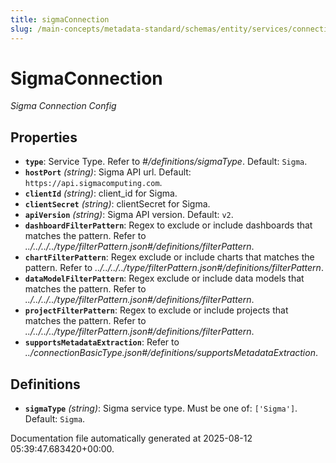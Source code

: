 ```yaml
---
title: sigmaConnection
slug: /main-concepts/metadata-standard/schemas/entity/services/connections/dashboard/sigmaconnection
---
```


# SigmaConnection

*Sigma Connection Config*

## Properties

- **`type`**: Service Type. Refer to *#/definitions/sigmaType*. Default: `Sigma`.
- **`hostPort`** *(string)*: Sigma API url. Default: `https://api.sigmacomputing.com`.
- **`clientId`** *(string)*: client_id for Sigma.
- **`clientSecret`** *(string)*: clientSecret for Sigma.
- **`apiVersion`** *(string)*: Sigma API version. Default: `v2`.
- **`dashboardFilterPattern`**: Regex to exclude or include dashboards that matches the pattern. Refer to *../../../../type/filterPattern.json#/definitions/filterPattern*.
- **`chartFilterPattern`**: Regex exclude or include charts that matches the pattern. Refer to *../../../../type/filterPattern.json#/definitions/filterPattern*.
- **`dataModelFilterPattern`**: Regex exclude or include data models that matches the pattern. Refer to *../../../../type/filterPattern.json#/definitions/filterPattern*.
- **`projectFilterPattern`**: Regex to exclude or include projects that matches the pattern. Refer to *../../../../type/filterPattern.json#/definitions/filterPattern*.
- **`supportsMetadataExtraction`**: Refer to *../connectionBasicType.json#/definitions/supportsMetadataExtraction*.
## Definitions

- **`sigmaType`** *(string)*: Sigma service type. Must be one of: `['Sigma']`. Default: `Sigma`.


Documentation file automatically generated at 2025-08-12 05:39:47.683420+00:00.
